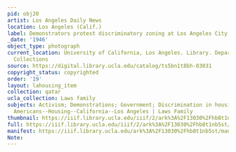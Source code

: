 ```yaml
---
pid: obj20
artist: Los Angeles Daily News
location: Los Angeles (Calif.)
label: Demonstrators protest discriminatory zoning at Los Angeles City Hall, 1946
_date: '1946'
object_type: photograph
current_location: University of California, Los Angeles. Library. Department of Special
  Collections
source: https://digital.library.ucla.edu/catalog/ts5bn1t8bh-03031
copyright_status: copyrighted
order: '19'
layout: lahousing_item
collection: qatar
ucla_collection: Laws family
subjects: Activism; Demonstrations; Government; Discrimination in housing; African
  Americans--Housing--California--Los Angeles | Laws Family
thumbnail: https://iiif.library.ucla.edu/iiif/2/ark%3A%2F13030%2Fhb8t1nb5st/full/250,/0/default.jpg
full: https://iiif.library.ucla.edu/iiif/2/ark%3A%2F13030%2Fhb8t1nb5st/full/full/0/default.jpg
manifest: https://iiif.library.ucla.edu/ark%3A%2F13030%2Fhb8t1nb5st/manifest
Note: 
---
```

